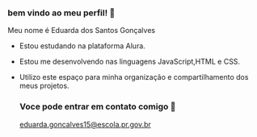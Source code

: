 ### bem vindo ao meu perfil! 🦋

Meu nome é Eduarda dos Santos Gonçalves

- Estou estudando na plataforma Alura.
- Estou me desenvolvendo nas linguagens JavaScript,HTML e CSS.
- Utilizo este espaço para minha organização e compartilhamento dos meus projetos.

  ### Voce pode entrar em contato comigo 📧
  eduarda.goncalves15@escola.pr.gov.br
